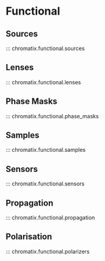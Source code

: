 # Functional

## Sources
::: chromatix.functional.sources

## Lenses
::: chromatix.functional.lenses

## Phase Masks
::: chromatix.functional.phase_masks

## Samples
::: chromatix.functional.samples

## Sensors
::: chromatix.functional.sensors

## Propagation
::: chromatix.functional.propagation

## Polarisation
::: chromatix.functional.polarizers